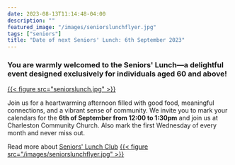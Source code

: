 ```yaml
---
date: 2023-08-13T11:14:48-04:00
description: ""
featured_image: "/images/seniorslunchflyer.jpg"
tags: ["seniors"]
title: "Date of next Seniors' Lunch: 6th September 2023"
---
```

<h3> You are warmly welcomed to the Seniors' Lunch—a delightful event designed exclusively for individuals aged 60 and above!</h3>

[{{< figure src="seniorslunch.jpg" >}}](/whats-on/seniorslunch)

<p>Join us for a heartwarming afternoon filled with good food, meaningful connections, and a vibrant sense of community. We invite you to mark your calendars for the <strong>6th of September from 12:00 to 1:30pm</strong> and join us at Charleston Community Church. Also mark the first Wednesday of every month and never miss out.</p> 
 
Read more about [Seniors' Lunch Club](/whats-on/seniorslunch)
[{{< figure src="/images/seniorslunchflyer.jpg" >}}](/whats-on/seniorslunch)